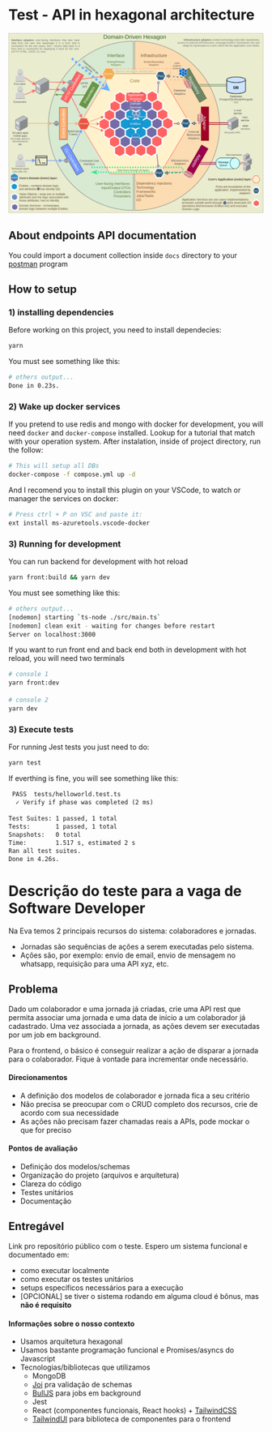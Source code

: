 # Test - API in hexagonal architecture

![alt text](./docs/Arquitetura-Hexagonal.png)

## About endpoints API documentation

You could import a document collection inside `docs` directory to your [postman](https://www.postman.com/downloads/?utm_source=postman-home) program

## How to setup

### 1) **installing dependencies**
Before working on this project, you need to install dependecies:

```bash
yarn
```
You must see something like this:
```bash
# others output...
Done in 0.23s.
```
### 2) **Wake up docker services**
If you pretend to use redis and mongo with docker for development, you will need `docker` and `docker-compose` installed. Lookup for a tutorial that match with your operation system. After instalation, inside of project directory, run the follow:
```bash
# This will setup all DBs
docker-compose -f compose.yml up -d
```
And I recomend you to install this plugin on your VSCode, to watch or manager the services on docker: 

```bash
# Press ctrl + P on VSC and paste it:
ext install ms-azuretools.vscode-docker
```

### 3) **Running for development**
You can run backend for development with hot reload
```bash
yarn front:build && yarn dev
```
You must see something like this:
```bash
# others output...
[nodemon] starting `ts-node ./src/main.ts`
[nodemon] clean exit - waiting for changes before restart
Server on localhost:3000
```

If you want to run front end and back end both in development with hot reload, you will need two terminals
```bash
# console 1
yarn front:dev

# console 2
yarn dev
```

### 3) **Execute tests**
For running Jest tests you just need to do:
```bash
yarn test
```

If everthing is fine, you will see something like this:
```output
 PASS  tests/helloworld.test.ts
  ✓ Verify if phase was completed (2 ms)

Test Suites: 1 passed, 1 total
Tests:       1 passed, 1 total
Snapshots:   0 total
Time:        1.517 s, estimated 2 s
Ran all test suites.
Done in 4.26s.
```

# Descrição do teste para a vaga de Software Developer

Na Eva temos 2 principais recursos do sistema: colaboradores e jornadas.

- Jornadas são sequências de ações a serem executadas pelo sistema.
- Ações são, por exemplo: envio de email, envio de mensagem no whatsapp, requisição para uma API xyz, etc.

## Problema 
Dado um colaborador e uma jornada já criadas, crie uma API rest que permita associar uma jornada e uma data de início a um colaborador já cadastrado. Uma vez associada a jornada, as ações devem ser executadas por um job em background.

Para o frontend, o básico é conseguir realizar a ação de disparar a jornada para o colaborador. Fique à vontade para incrementar onde necessário.

#### Direcionamentos
- A definição dos modelos de colaborador e jornada fica a seu critério
- Não precisa se preocupar com o CRUD completo dos recursos, crie de acordo com sua necessidade
- As ações não precisam fazer chamadas reais a APIs, pode mockar o que for preciso

#### Pontos de avaliação
- Definição dos modelos/schemas
- Organização do projeto (arquivos e arquitetura)
- Clareza do código
- Testes unitários
- Documentação

## Entregável
Link pro repositório público com o teste. Espero um sistema funcional e documentado em:
- como executar localmente
- como executar os testes unitários
- setups específicos necessários para a execução
- [OPCIONAL] se tiver o sistema rodando em alguma cloud é bônus, mas **não é requisito**

#### Informações sobre o nosso contexto
- Usamos arquitetura hexagonal
- Usamos bastante programação funcional e Promises/asyncs do Javascript
- Tecnologias/bibliotecas que utilizamos
  - MongoDB
  - [Joi](https://joi.dev/) pra validação de schemas
  - [BullJS](https://github.com/OptimalBits/bull) para jobs em background
  - Jest
  - React (componentes funcionais, React hooks) + [TailwindCSS](https://v2.tailwindcss.com/)
  - [TailwindUI](https://tailwindui.com/components) para biblioteca de componentes para o frontend